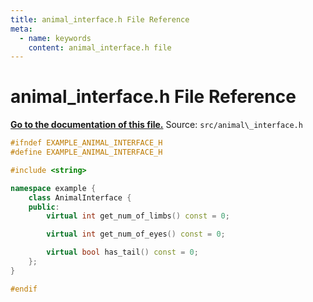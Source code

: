 ```yaml
---
title: animal_interface.h File Reference
meta:
  - name: keywords
    content: animal_interface.h file
---
```


# animal\_interface.h File Reference

**[Go to the documentation of this file.](animal__interface_8h.md)**
Source: `src/animal\_interface.h`

    
    
    
    
    
    
    
    
    
    
```cpp
#ifndef EXAMPLE_ANIMAL_INTERFACE_H
#define EXAMPLE_ANIMAL_INTERFACE_H

#include <string>

namespace example {
    class AnimalInterface {
    public:
        virtual int get_num_of_limbs() const = 0;

        virtual int get_num_of_eyes() const = 0;

        virtual bool has_tail() const = 0;
    };
}

#endif
```


    
  

